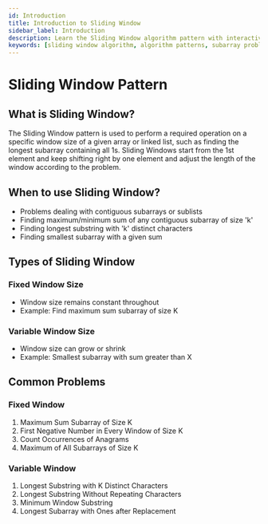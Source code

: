 ```yaml
---
id: Introduction
title: Introduction to Sliding Window
sidebar_label: Introduction
description: Learn the Sliding Window algorithm pattern with interactive visualizations. Master this essential technique for solving array and string problems efficiently.
keywords: [sliding window algorithm, algorithm patterns, subarray problems, string algorithms, algorithm visualization, computer science, coding interview]
---
```


# Sliding Window Pattern

## What is Sliding Window?
The Sliding Window pattern is used to perform a required operation on a specific window size of a given array or linked list, such as finding the longest subarray containing all 1s. Sliding Windows start from the 1st element and keep shifting right by one element and adjust the length of the window according to the problem.

## When to use Sliding Window?
- Problems dealing with contiguous subarrays or sublists
- Finding maximum/minimum sum of any contiguous subarray of size 'k'
- Finding longest substring with 'k' distinct characters
- Finding smallest subarray with a given sum

## Types of Sliding Window

### Fixed Window Size
- Window size remains constant throughout
- Example: Find maximum sum subarray of size K

### Variable Window Size
- Window size can grow or shrink
- Example: Smallest subarray with sum greater than X

## Common Problems

### Fixed Window
1. Maximum Sum Subarray of Size K
2. First Negative Number in Every Window of Size K
3. Count Occurrences of Anagrams
4. Maximum of All Subarrays of Size K

### Variable Window
1. Longest Substring with K Distinct Characters
2. Longest Substring Without Repeating Characters
3. Minimum Window Substring
4. Longest Subarray with Ones after Replacement 